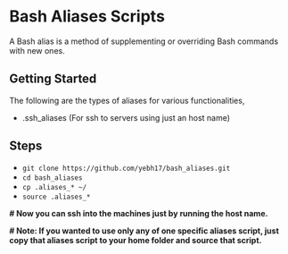 # Bash Aliases Scripts

A Bash alias is a method of supplementing or overriding Bash commands with new ones.

## Getting Started

The following are the types of aliases for various functionalities,

-	.ssh_aliases (For ssh to servers using just an host name)

## Steps

-	`git clone https://github.com/yebh17/bash_aliases.git`
-   `cd bash_aliases`
-	`cp .aliases_* ~/`
-	`source .aliases_*`

**# Now you can ssh into the machines just by running the host name.**

**# Note: If you wanted to use only any of one specific aliases script, just copy that aliases script to your home folder and source that script.**